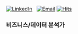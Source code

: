 [![LinkedIn](https://img.shields.io/badge/LinkedIn-KH.KIM-blue?style=round&logo=linkedin)](https://www.linkedin.com/in/stevekhkim/)&nbsp;&nbsp;
[![Email](https://img.shields.io/badge/Email-stevekhkim@naver.com-red?style=round&logo=gmail)](mailto:stevekhkim@naver.com)
[![Hits](https://hits.seeyoufarm.com/api/count/incr/badge.svg?url=https%3A%2F%2Fgithub.com%2Fstevekhkim&count_bg=%2379C83D&title_bg=%23555555&icon=&icon_color=%23E7E7E7&title=hits&edge_flat=false)](https://hits.seeyoufarm.com)

### 비즈니스/데이터 분석가


<!--
**data-kindergarten/data-kindergarten** is a ✨ _special_ ✨ repository because its `README.md` (this file) appears on your GitHub profile.

Here are some ideas to get you started:

- 🔭 I’m currently working on ...
- 🌱 I’m currently learning ...
- 👯 I’m looking to collaborate on ...
- 🤔 I’m looking for help with ...
- 💬 Ask me about ...
- 📫 How to reach me: ...
- 😄 Pronouns: ...
- ⚡ Fun fact: ...
-->
